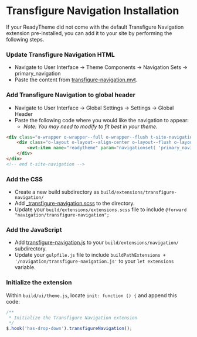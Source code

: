 # Transfigure Navigation Installation

If your ReadyTheme did not come with the default Transfigure Navigation extension pre-installed, you can add it to your site by performing the following steps.

### Update Transfigure Navigation HTML
- Navigate to User Interface -> Theme Components -> Navigation Sets -> primary_navigation
- Paste the content from [transfigure-navigation.mvt](transfigure-navigation.mvt).


### Add Transfigure Navigation to global header
- Navigate to User Interface -> Global Settings -> Settings -> Global Header
- Paste the following code where you would like the navigation to appear:
    - _Note: You may need to modify to fit best in your theme._

```html
<div class="o-wrapper o-wrapper--full o-wrapper--flush t-site-navigation &mvte:global:checkout_hidden;">
	<div class="o-layout o-layout--align-center o-layout--flush o-layout--justify-center t-site-navigation__wrap">
		<mvt:item name="readytheme" param="navigationset( 'primary_navigation' )" />
	</div>
</div>
<!-- end t-site-navigation -->

```


### Add the CSS
- Create a new build subdirectory as `build/extensions/transfigure-navigation/`
- Add [_transfigure-navigation.scss](_transfigure-navigation.scss) to the directory.
- Update your `build/extensions/extensions.scss` file to include `@forward "navigation/transfigure-navigation";`


### Add the JavaScript
- Add [transfigure-navigation.js](transfigure-navigation.js) to your `build/extensions/navigation/` subdirectory.
- Update your `gulpfile.js` file to include `buildPathExtensions + '/navigation/transfigure-navigation.js'` to your `let extensions` variable.


### Initialize the extension
Within `build/ui/theme.js`, locate `init: function () {` and append this code:

```javascript
/**
 * Initialize the Transfigure Navigation extension
 */
$.hook('has-drop-down').transfigureNavigation();
```
